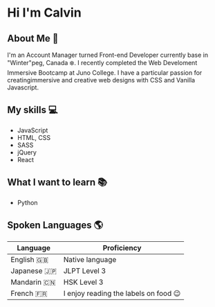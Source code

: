 # Hi I'm Calvin

## About Me :speech_balloon:
I'm an Account Manager turned Front-end Developer currently base in "Winter"peg, Canada :snowflake:. I recently completed the Web Develoment Immersive Bootcamp at Juno College. I have a particular passion for creatingimmersive and creative web designs with CSS and Vanilla Javascript.

## My skills :computer:
- JavaScript
- HTML, CSS
- SASS
- jQuery
- React

## What I want to learn :books:
- Python

## Spoken Languages :earth_americas:

| Language      | Proficiency                                                               |
| ------------- | ------------------------------------------------------------------------- |
| English :gb:  | Native language                                                           |
| Japanese :jp:    | JLPT Level 3                                                              |
| Mandarin :cn: | HSK Level 3                                                               |
| French :fr:   | I enjoy reading the labels on food :wink:                                                           |

<!--
**Callyhobbes/Callyhobbes** is a ✨ _special_ ✨ repository because its `README.md` (this file) appears on your GitHub profile.

Here are some ideas to get you started:

- 🔭 I’m currently working on ...
- 🌱 I’m currently learning ...
- 👯 I’m looking to collaborate on ...
- 🤔 I’m looking for help with ...
- 💬 Ask me about ...
- 📫 How to reach me: ...
- 😄 Pronouns: ...
- ⚡ Fun fact: ...
-->

